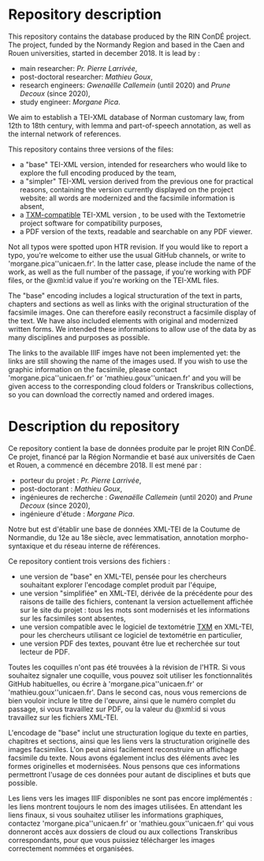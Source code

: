 # Repository description

This repository contains the database produced by the RIN ConDÉ project. The project, funded by the Normandy Region and based in the Caen and Rouen universities, started in december 2018. It is lead by :
* main researcher: _Pr. Pierre Larrivée_,
* post-doctoral researcher: _Mathieu Goux_,
* research engineers: _Gwenaëlle Callemein_ (until 2020) and _Prune Decoux_ (since 2020),
* study engineer: _Morgane Pica_.

We aim to establish a TEI-XML database of Norman customary law, from 12th to 18th century, with lemma and part-of-speech annotation, as well as the internal network of references.

This repository contains three versions of the files:
* a "base" TEI-XML version, intended for researchers who would like to explore the full encoding produced by the team,
* a "simpler" TEI-XML version derived from the previous one for practical reasons, containing the version currently displayed on the project website: all words are modernized and the facsimile information is absent,
* a [TXM-compatible](<http://textometrie.ens-lyon.fr/?lang=en>) TEI-XML version , to be used with the Textometrie project software for compatibility purposes,
* a PDF version of the texts, readable and searchable on any PDF viewer.

Not all typos were spotted upon HTR revision. If you would like to report a typo, you're welcome to either use the usual GitHub channels, or write to 'morgane.pica'<at>'unicaen.fr'. In the latter case, please include the name of the work, as well as the full number of the passage, if you're working with PDF files, or the @xml:id value if you're working on the TEI-XML files.

The "base" encoding includes a logical structuration of the text in parts, chapters and sections as well as links with the original structuration of the facsimile images. One can therefore easily reconstruct a facsimile display of the text. We have also included <choice> elements with original and modernized written forms. We intended these informations to allow use of the data by as many disciplines and purposes as possible.

The links to the available IIIF imges have not been implemented yet: the links are still showing the name of the images used. If you wish to use the graphic information on the facsimile, please contact 'morgane.pica'<at>'unicaen.fr' or  'mathieu.goux'<at>'unicaen.fr' and you will be given access to the corresponding cloud folders or Transkribus collections, so you can download the correctly named and ordered images.

# Description du repository

Ce repository contient la base de données produite par le projet RIN ConDÉ. Ce projet, financé par la Région Normandie et basé aux universités de Caen et Rouen, a commencé en décembre 2018. Il est mené par :
* porteur du projet : _Pr. Pierre Larrivée_,
* post-doctorant : _Mathieu Goux_,
* ingénieures de recherche : _Gwenaëlle Callemein_ (until 2020) and _Prune Decoux_ (since 2020),
* ingénieure d'étude : _Morgane Pica_.

Notre but est d'établir une base de données XML-TEI de la Coutume de Normandie, du 12e au 18e siècle, avec lemmatisation, annotation morpho-syntaxique et du réseau interne de références.

Ce repository contient trois versions des fichiers :
* une version de "base" en XML-TEI, pensée pour les chercheurs souhaitant explorer l'encodage complet produit par l'équipe,
* une version "simplifiée" en XML-TEI, dérivée de la précédente pour des raisons de taille des fichiers, contenant la version actuellement affichée sur le site du projet : tous les mots sont modernisés et les informations sur les facsimiles sont absentes,
* une version compatible avec le logiciel de textométrie [TXM](http://textometrie.ens-lyon.fr/) en XML-TEI, pour les chercheurs utilisant ce logiciel de textométrie en particulier,
* une version PDF des textes, pouvant être lue et recherchée sur tout lecteur de PDF.

Toutes les coquilles n'ont pas été trouvées à la révision de l'HTR. Si vous souhaitez signaler une coquille, vous pouvez soit utiliser les fonctionnalités GitHub habituelles, ou écrire à 'morgane.pica'<at>'unicaen.fr' or  'mathieu.goux'<at>'unicaen.fr'. Dans le second cas, nous vous remercions de bien vouloir inclure le titre de l'œuvre, ainsi que le numéro complet du passage, si vous travaillez sur PDF, ou la valeur du @xml:id si vous travaillez sur les fichiers XML-TEI.

L'encodage de "base" inclut une structuration logique du texte en parties, chapitres et sections, ainsi que les liens vers la structuration originelle des images facsimiles. L'on peut ainsi facilement reconstruire un affichage facsimile du texte. Nous avons également inclus des éléments <choice> avec les formes originelles et modernisées. Nous pensons que ces informations permettront l'usage de ces données pour autant de disciplines et buts que possible.

Les liens vers les images IIIF disponibles ne sont pas encore implémentés : les liens montrent toujours le nom des images utilisées. En attendant les liens finaux, si vous souhaitez utiliser les informations graphiques, contactez 'morgane.pica'<at>'unicaen.fr' or  'mathieu.goux'<at>'unicaen.fr' qui vous donneront accès aux dossiers de cloud ou aux collections Transkribus correspondants, pour que vous puissiez télécharger les images correctement nommées et organisées.
